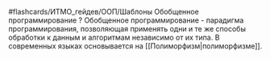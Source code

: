 #flashcards/ИТМО_гейдев/ООП/Шаблоны
Обобщенное программирование
?
Обобщенное программирование - парадигма программирования, позволяющая применять одни и те же способы обработки к данным и алгоритмам независимо от их типа.
В современных языках основывается на [[Полиморфизм|полиморфизме]].

